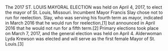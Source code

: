 The 2017 ST. LOUIS MAYORAL ELECTION was held on April 4, 2017, to elect the mayor of St. Louis, Missouri. Incumbent Mayor Francis Slay chose not to run for reelection. Slay, who was serving his fourth term as mayor, indicated in March 2016 that he would run for reelection,[1] but announced in April 2016 that he would not run for a fifth term.[2] Primary elections took place on March 7, 2017, and the general election was held on April 4. Alderwoman Lyda Krewson was elected and will serve as the first female Mayor of St. Louis.[3]
